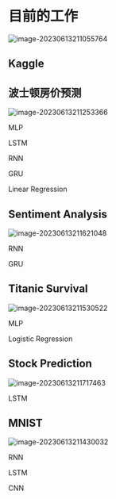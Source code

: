 # 目前的工作

![image-20230613211055764](https://happygoing.oss-cn-beijing.aliyuncs.com/image-20230613211055764.png)

## Kaggle

## 波士顿房价预测

![image-20230613211253366](https://happygoing.oss-cn-beijing.aliyuncs.com/image-20230613211253366.png)

MLP

LSTM

RNN

GRU

Linear Regression

## Sentiment Analysis

![image-20230613211621048](https://happygoing.oss-cn-beijing.aliyuncs.com/image-20230613211621048.png)

RNN

GRU

## Titanic Survival

![image-20230613211530522](https://happygoing.oss-cn-beijing.aliyuncs.com/image-20230613211530522.png)

MLP

Logistic Regression

## Stock Prediction

![image-20230613211717463](https://happygoing.oss-cn-beijing.aliyuncs.com/image-20230613211717463.png)

LSTM

## MNIST

![image-20230613211430032](https://happygoing.oss-cn-beijing.aliyuncs.com/image-20230613211430032.png)

RNN

LSTM

CNN